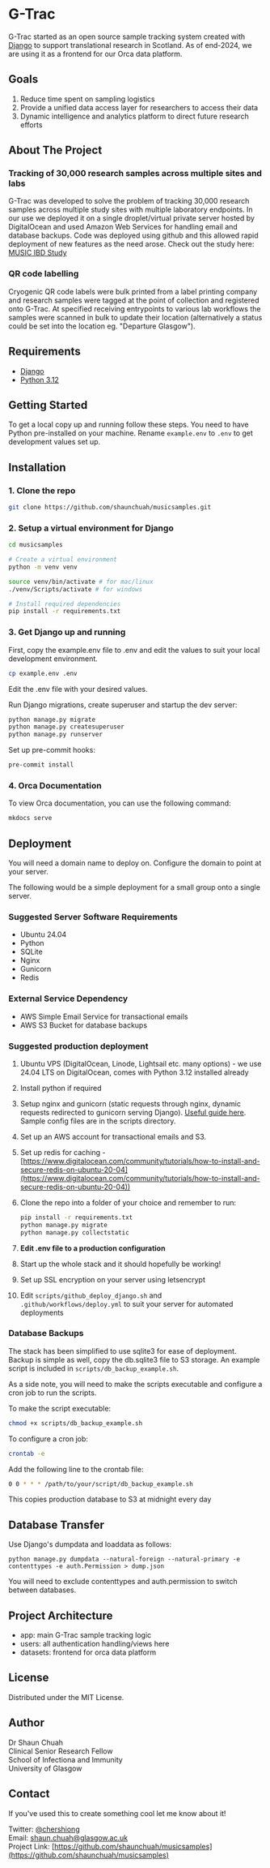 # G-Trac

G-Trac started as an open source sample tracking system created with [Django](https://www.djangoproject.com) to support translational research in Scotland. As of end-2024, we are using it as a frontend for our Orca data platform.

## Goals

1. Reduce time spent on sampling logistics
2. Provide a unified data access layer for researchers to access their data
3. Dynamic intelligence and analytics platform to direct future research efforts

## About The Project

### Tracking of 30,000 research samples across multiple sites and labs

G-Trac was developed to solve the problem of tracking 30,000 research samples across multiple study sites with multiple laboratory endpoints. In our use we deployed it on a single droplet/virtual private server hosted by DigitalOcean and used Amazon Web Services for handling email and database backups. Code was deployed using github and this allowed rapid deployment of new features as the need arose. Check out the study here: [MUSIC IBD Study](https://www.musicstudy.uk)

### QR code labelling

Cryogenic QR code labels were bulk printed from a label printing company and research samples were tagged at the point of collection and registered onto G-Trac. At specified receiving entrypoints to various lab workflows the samples were scanned in bulk to update their location (alternatively a status could be set into the location eg. "Departure Glasgow").

## Requirements

- [Django](https://www.djangoproject.com/)
- [Python 3.12](https://www.python.org/)

## Getting Started

To get a local copy up and running follow these steps. You need to have Python pre-installed on your machine. Rename `example.env` to `.env` to get development values set up.

## Installation

### 1. Clone the repo

```sh
git clone https://github.com/shaunchuah/musicsamples.git
```

### 2. Setup a virtual environment for Django

```sh
cd musicsamples

# Create a virtual environment
python -m venv venv 

source venv/bin/activate # for mac/linux
./venv/Scripts/activate # for windows

# Install required dependencies
pip install -r requirements.txt
```

### 3. Get Django up and running

First, copy the example.env file to .env and edit the values to suit your local development environment.

```sh
cp example.env .env
```

Edit the .env file with your desired values.

Run Django migrations, create superuser and startup the dev server:

```sh
python manage.py migrate
python manage.py createsuperuser
python manage.py runserver
```

Set up pre-commit hooks:

```sh
pre-commit install
```

### 4. Orca Documentation

To view Orca documentation, you can use the following command:

```sh
mkdocs serve
```

## Deployment

You will need a domain name to deploy on. Configure the domain to point at your server.

The following would be a simple deployment for a small group onto a single server.

### Suggested Server Software Requirements

- Ubuntu 24.04
- Python
- SQLite
- Nginx
- Gunicorn
- Redis

### External Service Dependency

- AWS Simple Email Service for transactional emails
- AWS S3 Bucket for database backups

### Suggested production deployment

1. Ubuntu VPS (DigitalOcean, Linode, Lightsail etc. many options) - we use 24.04 LTS on DigitalOcean, comes with Python 3.12 installed already
2. Install python if required
3. Setup nginx and gunicorn (static requests through nginx, dynamic requests redirected to gunicorn serving Django). [Useful guide here](https://www.digitalocean.com/community/tutorials/how-to-set-up-django-with-postgres-nginx-and-gunicorn-on-ubuntu-18-04). Sample config files are in the scripts directory.
4. Set up an AWS account for transactional emails and S3.
5. Set up redis for caching - [https://www.digitalocean.com/community/tutorials/how-to-install-and-secure-redis-on-ubuntu-20-04](https://www.digitalocean.com/community/tutorials/how-to-install-and-secure-redis-on-ubuntu-20-04))
6. Clone the repo into a folder of your choice and remember to run:

   ```sh
   pip install -r requirements.txt
   python manage.py migrate
   python manage.py collectstatic
   ```

7. **Edit .env file to a production configuration**
8. Start up the whole stack and it should hopefully be working!
9. Set up SSL encryption on your server using letsencrypt
10. Edit `scripts/github_deploy_django.sh` and `.github/workflows/deploy.yml` to suit your server for automated deployments

### Database Backups

The stack has been simplified to use sqlite3 for ease of deployment. Backup is simple as well, copy the db.sqlite3 file to S3 storage. An example script is included in `scripts/db_backup_example.sh`.

As a side note, you will need to make the scripts executable and configure a cron job to run the scripts.

To make the script executable:

```sh
chmod +x scripts/db_backup_example.sh
```

To configure a cron job:

```sh
crontab -e
```

Add the following line to the crontab file:

```sh
0 0 * * * /path/to/your/script/db_backup_example.sh 
```

This copies production database to S3 at midnight every day

## Database Transfer

Use Django's dumpdata and loaddata as follows:

`python manage.py dumpdata --natural-foreign --natural-primary -e contenttypes -e auth.Permission > dump.json`

You will need to exclude contenttypes and auth.permission to switch between databases.

## Project Architecture

- app: main G-Trac sample tracking logic
- users: all authentication handling/views here
- datasets: frontend for orca data platform

## License

Distributed under the MIT License.

## Author

Dr Shaun Chuah \
Clinical Senior Research Fellow \
School of Infectiona and Immunity \
University of Glasgow

## Contact

If you've used this to create something cool let me know about it!

Twitter: [@chershiong](https://twitter.com/chershiong) \
Email: [shaun.chuah@glasgow.ac.uk](mailto:shaun.chuah@glasgow.ac.uk) \
Project Link: [https://github.com/shaunchuah/musicsamples](https://github.com/shaunchuah/musicsamples)
